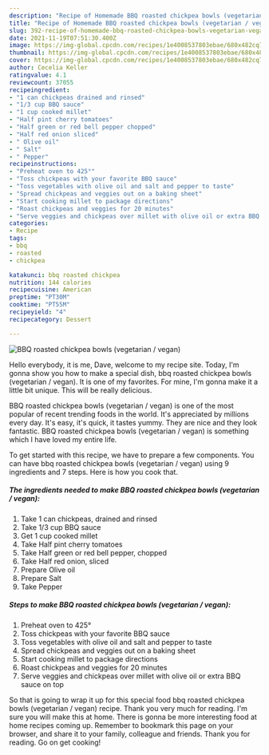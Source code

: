 ```yaml
---
description: "Recipe of Homemade BBQ roasted chickpea bowls (vegetarian / vegan)"
title: "Recipe of Homemade BBQ roasted chickpea bowls (vegetarian / vegan)"
slug: 392-recipe-of-homemade-bbq-roasted-chickpea-bowls-vegetarian-vegan
date: 2021-11-19T07:51:30.400Z
image: https://img-global.cpcdn.com/recipes/1e4008537803ebae/680x482cq70/bbq-roasted-chickpea-bowls-vegetarian-vegan-recipe-main-photo.jpg
thumbnail: https://img-global.cpcdn.com/recipes/1e4008537803ebae/680x482cq70/bbq-roasted-chickpea-bowls-vegetarian-vegan-recipe-main-photo.jpg
cover: https://img-global.cpcdn.com/recipes/1e4008537803ebae/680x482cq70/bbq-roasted-chickpea-bowls-vegetarian-vegan-recipe-main-photo.jpg
author: Cecelia Keller
ratingvalue: 4.1
reviewcount: 37055
recipeingredient:
- "1 can chickpeas drained and rinsed"
- "1/3 cup BBQ sauce"
- "1 cup cooked millet"
- "Half pint cherry tomatoes"
- "Half green or red bell pepper chopped"
- "Half red onion sliced"
- " Olive oil"
- " Salt"
- " Pepper"
recipeinstructions:
- "Preheat oven to 425°"
- "Toss chickpeas with your favorite BBQ sauce"
- "Toss vegetables with olive oil and salt and pepper to taste"
- "Spread chickpeas and veggies out on a baking sheet"
- "Start cooking millet to package directions"
- "Roast chickpeas and veggies for 20 minutes"
- "Serve veggies and chickpeas over millet with olive oil or extra BBQ sauce on top"
categories:
- Recipe
tags:
- bbq
- roasted
- chickpea

katakunci: bbq roasted chickpea 
nutrition: 144 calories
recipecuisine: American
preptime: "PT30M"
cooktime: "PT55M"
recipeyield: "4"
recipecategory: Dessert

---
```



![BBQ roasted chickpea bowls (vegetarian / vegan)](https://img-global.cpcdn.com/recipes/1e4008537803ebae/680x482cq70/bbq-roasted-chickpea-bowls-vegetarian-vegan-recipe-main-photo.jpg)

Hello everybody, it is me, Dave, welcome to my recipe site. Today, I'm gonna show you how to make a special dish, bbq roasted chickpea bowls (vegetarian / vegan). It is one of my favorites. For mine, I'm gonna make it a little bit unique. This will be really delicious.

BBQ roasted chickpea bowls (vegetarian / vegan) is one of the most popular of recent trending foods in the world. It's appreciated by millions every day. It's easy, it's quick, it tastes yummy. They are nice and they look fantastic. BBQ roasted chickpea bowls (vegetarian / vegan) is something which I have loved my entire life.




To get started with this recipe, we have to prepare a few components. You can have bbq roasted chickpea bowls (vegetarian / vegan) using 9 ingredients and 7 steps. Here is how you cook that.

<!--inarticleads1-->

##### The ingredients needed to make BBQ roasted chickpea bowls (vegetarian / vegan):

1. Take 1 can chickpeas, drained and rinsed
1. Take 1/3 cup BBQ sauce
1. Get 1 cup cooked millet
1. Take Half pint cherry tomatoes
1. Take Half green or red bell pepper, chopped
1. Take Half red onion, sliced
1. Prepare  Olive oil
1. Prepare  Salt
1. Take  Pepper




<!--inarticleads2-->

##### Steps to make BBQ roasted chickpea bowls (vegetarian / vegan):

1. Preheat oven to 425°
1. Toss chickpeas with your favorite BBQ sauce
1. Toss vegetables with olive oil and salt and pepper to taste
1. Spread chickpeas and veggies out on a baking sheet
1. Start cooking millet to package directions
1. Roast chickpeas and veggies for 20 minutes
1. Serve veggies and chickpeas over millet with olive oil or extra BBQ sauce on top




So that is going to wrap it up for this special food bbq roasted chickpea bowls (vegetarian / vegan) recipe. Thank you very much for reading. I'm sure you will make this at home. There is gonna be more interesting food at home recipes coming up. Remember to bookmark this page on your browser, and share it to your family, colleague and friends. Thank you for reading. Go on get cooking!
